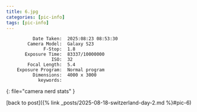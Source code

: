 ```yaml
---
title: 6.jpg
categories: [pic-info]
tags: [pic-info]
---
```


```text
          Date Taken:  2025:08:23 08:53:30
        Camera Model:  Galaxy S23
              F-Stop:  1.8
       Exposure Time:  83337/10000000
                 ISO:  32
        Focal Length:  5.4
    Exposure Program:  Normal program
          Dimensions:  4000 x 3000
            keywords:  
```
{: file="camera nerd stats" }

[back to post]({% link _posts/2025-08-18-switzerland-day-2.md %}#pic-6)